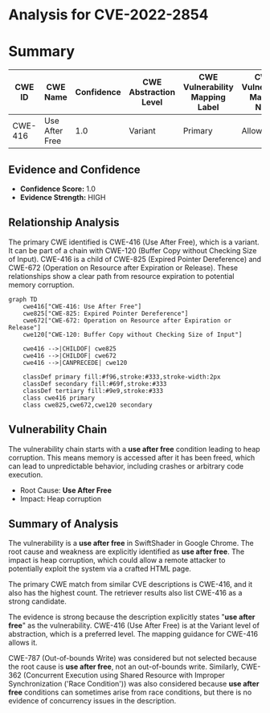 # Analysis for CVE-2022-2854

# Summary
| CWE ID | CWE Name | Confidence | CWE Abstraction Level | CWE Vulnerability Mapping Label | CWE-Vulnerability Mapping Notes |
|---|---|---|---|---|---|
| CWE-416 | Use After Free | 1.0 | Variant | Primary | Allowed |

## Evidence and Confidence

*   **Confidence Score:** 1.0
*   **Evidence Strength:** HIGH

## Relationship Analysis
The primary CWE identified is CWE-416 (Use After Free), which is a variant. It can be part of a chain with CWE-120 (Buffer Copy without Checking Size of Input). CWE-416 is a child of CWE-825 (Expired Pointer Dereference) and CWE-672 (Operation on Resource after Expiration or Release). These relationships show a clear path from resource expiration to potential memory corruption.

```mermaid
graph TD
    cwe416["CWE-416: Use After Free"]
    cwe825["CWE-825: Expired Pointer Dereference"]
    cwe672["CWE-672: Operation on Resource after Expiration or Release"]
    cwe120["CWE-120: Buffer Copy without Checking Size of Input"]

    cwe416 -->|CHILDOF| cwe825
    cwe416 -->|CHILDOF| cwe672
    cwe416 -->|CANPRECEDE| cwe120
    
    classDef primary fill:#f96,stroke:#333,stroke-width:2px
    classDef secondary fill:#69f,stroke:#333
    classDef tertiary fill:#9e9,stroke:#333
    class cwe416 primary
    class cwe825,cwe672,cwe120 secondary
```

## Vulnerability Chain
The vulnerability chain starts with a **use after free** condition leading to heap corruption. This means memory is accessed after it has been freed, which can lead to unpredictable behavior, including crashes or arbitrary code execution.
  - Root Cause: **Use After Free**
  - Impact: Heap corruption

## Summary of Analysis
The vulnerability is a **use after free** in SwiftShader in Google Chrome. The root cause and weakness are explicitly identified as **use after free**. The impact is heap corruption, which could allow a remote attacker to potentially exploit the system via a crafted HTML page.

The primary CWE match from similar CVE descriptions is CWE-416, and it also has the highest count. The retriever results also list CWE-416 as a strong candidate.

The evidence is strong because the description explicitly states "**use after free**" as the vulnerability. CWE-416 (Use After Free) is at the Variant level of abstraction, which is a preferred level. The mapping guidance for CWE-416 allows it.

CWE-787 (Out-of-bounds Write) was considered but not selected because the root cause is **use after free**, not an out-of-bounds write. Similarly, CWE-362 (Concurrent Execution using Shared Resource with Improper Synchronization ('Race Condition')) was also considered because **use after free** conditions can sometimes arise from race conditions, but there is no evidence of concurrency issues in the description.
